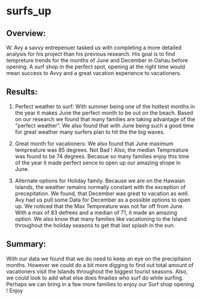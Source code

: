 # surfs_up




## Overview: 
W. Avy a savvy entrepenuer tasked us with completing a more detailed analysis for his project than his previous research. His goal 
is to  find tempreture trends for the months of June and December in Oahau before opening. A surf shop in the perfect spot, opening at the
right time would mean success to Avvy and a great vacation experience to vacationers. 



## Results:
1. Perfect weather to surf:
With summer being one of the hottest months in the year it makes June the perfect month to be out on the beach. Based on our research we found that many families are taking 
advantage of the "perfect weather". We also found that with June being such a good time for great weather many surfers plan to hit the the big waves. 

2. Great month for vacationers:
We also found that June maximum tempreature was 85 degrees. Not Bad ! Also, the median Tempreature was found to be 74 degrees. Becasue so many families enjoy this time of the year it made perfect sence to open up our amazing shope in June.

3. Alternate options for Holiday family.
Because we are on the Hawaian Islands, the weather remains normally constant with the exception of precepitation. 
We found, that December was great to vacation as well. Avy had us pull some Data for December as a possible options to open up. We noticed that the Max Tempreature
was not far off from June. With a max of 83 defrees and a median of 71, it made an amazing option. We also know that many families like vacationing to the Island throughout the holiday seasons to get that last splash in the sun. 



## Summary:
With our data we found that we do need to keep an eye on the precipitaion months. However we could do a bit more digging to find out total amount of vacationers visit the Islands throughout the biggest tourist seasons. Also, we could look to add what else does fmailies who surf do while surfing. Perhaps we can bring in a few more families to enjoy our Surf shop opening ! Enjoy 






